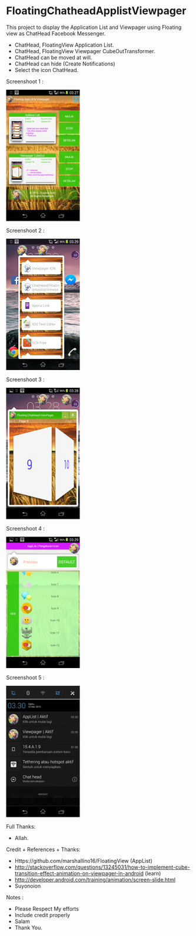 # FloatingChatheadApplistViewpager

This project to display the Application List and Viewpager using Floating view as ChatHead Facebook Messenger.

- ChatHead, FloatingView Application List.
- ChatHead, FloatingView Viewpager CubeOutTransformer.
- ChatHead can be moved at will.
- ChatHead can hide (Create Notifications)
- Select the icon ChatHead.


Screenshoot 1 :

![alt tag](https://raw.githubusercontent.com/suyonoion/FloatingChatheadApplistViewpager/master/app/ss/a.png)

Screenshoot 2 :

![alt tag](https://raw.githubusercontent.com/suyonoion/FloatingChatheadApplistViewpager/master/app/ss/b.png)

Screenshoot 3 :

![alt tag](https://raw.githubusercontent.com/suyonoion/FloatingChatheadApplistViewpager/master/app/ss/c.png)

Screenshoot 4 :

![alt tag](https://raw.githubusercontent.com/suyonoion/FloatingChatheadApplistViewpager/master/app/ss/d.png)

Screenshoot 5 :

![alt tag](https://raw.githubusercontent.com/suyonoion/FloatingChatheadApplistViewpager/master/app/ss/e.png)

Full Thanks:
- Allah.

Credit + References + Thanks:

- Https://github.com/marshallino16/FloatingView (AppList)
- http://stackoverflow.com/questions/13245031/how-to-implement-cube-transition-effect-animation-on-viewpager-in-android (learn)
- http://developer.android.com/training/animation/screen-slide.html 
- Suyonoion

Notes :

- Please Respect My efforts
- Include credit properly
- Salam
- Thank You.